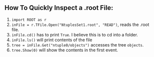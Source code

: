 ## How To Quickly Inspect a .root File:

1. `import ROOT as r`
2. `inFile = r.TFile.Open("NtuplesSet1.root", "READ")`, reads the .root file.
3. `inFile.cd()` has to print `True`. I believe this is to cd into a folder.
4. `inFile.ls()` will print contents of the file
5. `tree = inFile.Get("ntuple0/objects")` accesses the tree `objects`.
6. `tree.Show(0)` will show the contents in the first event.
